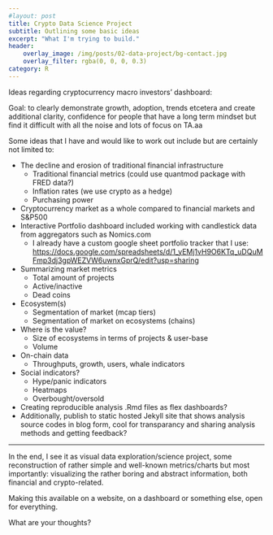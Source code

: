 ```yaml
---
#layout: post
title: Crypto Data Science Project
subtitle: Outlining some basic ideas
excerpt: "What I'm trying to build."
header: 
    overlay_image: /img/posts/02-data-project/bg-contact.jpg
    overlay_filter: rgba(0, 0, 0, 0.3)
category: R
---
```



Ideas regarding cryptocurrency macro investors’ dashboard:

Goal: to clearly demonstrate growth, adoption, trends etcetera and
create additional clarity, confidence for people that have a long term
mindset but find it difficult with all the noise and lots of focus on
TA.aa

Some ideas that I have and would like to work out include but are
certainly not limited to:

-   The decline and erosion of traditional financial infrastructure
    -   Traditional financial metrics (could use quantmod package with
        FRED data?)
    -   Inflation rates (we use crypto as a hedge)
    -   Purchasing power
-   Cryptocurrency market as a whole compared to financial markets and
    S&P500
-   Interactive Portfolio dashboard included working with candlestick
    data from aggregators such as Nomics.com
    -   I already have a custom google sheet portfolio tracker that I
        use: https://docs.google.com/spreadsheets/d/1_yEMj1vH9O6KTq_uDQuMFmp3dj3gpWEZVW6uwnxGprQ/edit?usp=sharing
-   Summarizing market metrics
    -   Total amount of projects
    -   Active/inactive
    -   Dead coins
-   Ecosystem(s)
    -   Segmentation of market (mcap tiers)
    -   Segmentation of market on ecosystems (chains)
-   Where is the value?
    -   Size of ecosystems in terms of projects & user-base
    -   Volume
-   On-chain data
    -   Throughputs, growth, users, whale indicators
-   Social indicators?
    -   Hype/panic indicators
    -   Heatmaps
    -   Overbought/oversold
-   Creating reproducible analysis .Rmd files as flex dashboards?
-   Additionally, publish to static hosted Jekyll site that shows
    analysis source codes in blog form, cool for transparancy and
    sharing analysis methods and getting feedback?

------------------------------------------------------------------------

In the end, I see it as visual data exploration/science project, some
reconstruction of rather simple and well-known metrics/charts but most
importantly: visualizing the rather boring and abstract information,
both financial and crypto-related.

Making this available on a website, on a dashboard or something else,
open for everything.

What are your thoughts?
